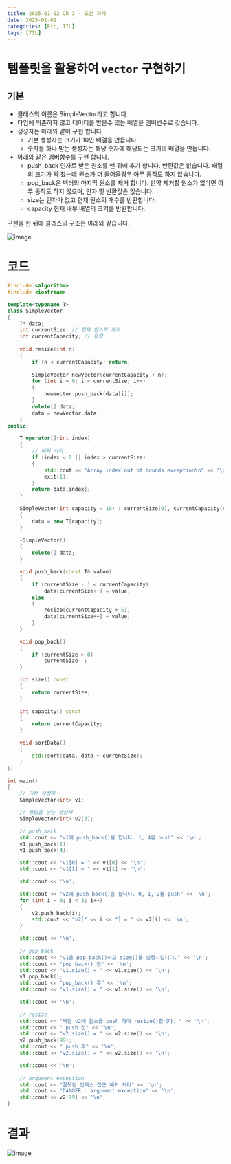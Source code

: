 ```yaml
---
title: 2025-01-02 Ch 3 - 도전 과제
date: 2025-01-02
categories: [Etc, TIL]
tags: [TIL]
---
```

# 템플릿을 활용하여 `vector` 구현하기

## 기본

- 클래스의 이름은 SimpleVector라고 합니다.
- 타입에 의존하지 않고 데이터를 받을수 있는 배열을 멤버변수로 갖습니다.
- 생성자는 아래와 같이 구현 합니다.
    - 기본 생성자는 크기가 10인 배열을 만듭니다.
    - 숫자를 하나 받는 생성자는 해당 숫자에 해당되는 크기의 배열을 만듭니다.
- 아래와 같은 멤버함수를 구현 합니다.
    - push_back  인자로 받은 원소를  맨 뒤에 추가 합니다. 반환값은 없습니다. 배열의 크기가 꽉 찼는데 원소가 더 들어올경우 아무 동작도 하지 않습니다.
    - pop_back은 벡터의 마지막 원소를 제거 합니다. 만약 제거할 원소가 없다면 아무 동작도 하지 않으며, 인자 및 반환값은 없습니다.
    - size는 인자가 없고 현재 원소의 개수를 반환합니다.
    - capacity 현재 내부 배열의 크기를 반환합니다.

구현을 한 뒤에 클래스의 구조는 아래와 같습니다.

![image](https://github.com/user-attachments/assets/96b06463-d4bb-4872-9779-f688f32edaef)


# 코드

```cpp
#include <algorithm>
#include <iostream>

template<typename T>
class SimpleVector
{
    T* data;
    int currentSize; // 현재 원소의 개수
    int currentCapacity; // 용량
    
    void resize(int n)
    {
        if (n < currentCapacity) return;
        
        SimpleVector newVector(currentCapacity + n);
        for (int i = 0; i < currentSize; i++)
        {
            newVector.push_back(data[i]);
        }
        delete[] data;
        data = newVector.data;
    }
public:

    T operator[](int index)
    {
        // 예외 처리
        if (index < 0 || index > currentSize)
        {
            std::cout << "Array index out of bounds exception\n" << '\n';
            exit(1);
        }
        return data[index];
    }
    
    SimpleVector(int capacity = 10) : currentSize(0), currentCapacity(capacity)
    {
        data = new T[capacity];
    }

    ~SimpleVector()
    {
        delete[] data;
    }

    void push_back(const T& value)
    {
        if (currentSize - 1 < currentCapacity)
            data[currentSize++] = value;
        else
        {
            resize(currentCapacity + 5);
            data[currentSize++] = value;
        }
    }

    void pop_back()
    {
        if (currentSize > 0)
            currentSize--;
    }

    int size() const
    {
        return currentSize;
    }

    int capacity() const
    {
        return currentCapacity;
    }

    void sortData()
    {
        std::sort(data, data + currentSize);
    }
};

int main()
{
    // 기본 생성자
    SimpleVector<int> v1;

    // 용량을 받는 생성자
    SimpleVector<int> v2(3);

    // push_back
    std::cout << "v1에 push_back()을 합니다. 1, 4를 push" << '\n';
    v1.push_back(1);
    v1.push_back(4);

    std::cout << "v1[0] = " << v1[0] << '\n';
    std::cout << "v1[1] = " << v1[1] << '\n';

    std::cout << '\n';

    std::cout << "v2에 push_back()을 합니다. 0, 1, 2를 push" << '\n';
    for (int i = 0; i < 3; i++)
    {
        v2.push_back(i);
        std::cout << "v2[" << i << "] = " << v2[i] << '\n';
    }

    std::cout << '\n';
    
    // pop_back
    std::cout << "v1을 pop_back()하고 size()를 실행시킵니다." << '\n';
    std::cout << "pop_back() 전" << '\n';
    std::cout << "v1.size() = " << v1.size() << '\n';
    v1.pop_back();
    std::cout << "pop_back() 후" << '\n';
    std::cout << "v1.size() = " << v1.size() << '\n';

    std::cout << '\n';
    
    // resize
    std::cout << "꽉찬 v2에 원소를 push 하여 resize()합니다. " << '\n';
    std::cout << " push 전" << '\n';
    std::cout << "v2.size() = " << v2.size() << '\n';
    v2.push_back(99);
    std::cout << " push 후" << '\n';
    std::cout << "v2.size() = " << v2.size() << '\n';

    std::cout << '\n';
    
    // argument exception
    std::cout << "잘못된 인덱스 접근 예외 처리" << '\n';
    std::cout << "DANGER : argument exception" << '\n';
    std::cout << v2[99] << '\n';
}

```

# 결과

![image](https://github.com/user-attachments/assets/707be9e3-5d00-4338-bbc1-fffe5130acac)